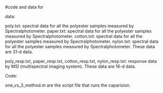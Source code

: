 #code and data for <Spectral reflectance reconstruction using L1-norm penalization for colour reproduction>

data:

poly.txt: spectral data for all the polyester samples measured by Spectralphotometer.
paper.txt: spectral data for all the polyester samples measured by Spectralphotometer.
cotton.txt: spectral data for all the polyester samples measured by Spectralphotometer.
nylon.txt: spectral data for all the polyester samples measured by Spectralphotometer.
These data are 31-d data.


poly_resp.txt, paper_resp.txt, cotton_resp.txt, nylon_resp.txt: response data by MSI (multispectral imaging system).
These data are 16-d data.

Code:

one_vs_3_method.m are the script file that runs the caparision.
